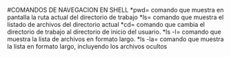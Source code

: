 #COMANDOS DE NAVEGACION EN SHELL
*pwd= comando que muestra en pantalla la ruta actual del directorio de trabajo
*ls= comando que muestra el listado de archivos del directorio actual
*cd= comando que cambia el directorio de trabajo al directorio de inicio del usuario.
*ls -l= comando que muestra la lista de archivos en formato largo.
*ls -la= comando que muestra la lista en formato largo, incluyendo los archivos ocultos
